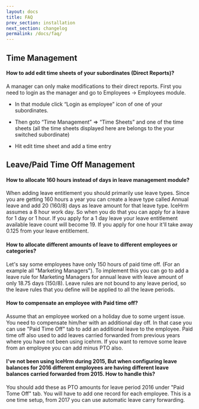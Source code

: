 ```yaml
---
layout: docs
title: FAQ
prev_section: installation
next_section: changelog
permalink: /docs/faq/
---
```


## Time Management

#### How to add edit time sheets of your subordinates (Direct Reports)?

A manager can only make modifications to their direct reports. First you need to login as the manager and go to Employees -> Employees module.

- In that module click “Login as employee” icon of one of your subordinates.

- Then goto “Time Management” => “Time Sheets” and one of the time sheets (all the time sheets displayed here are belongs to the your switched subordinate)

- Hit edit time sheet and add a time entry


## Leave/Paid Time Off Management

#### How to allocate 160 hours instead of days in leave management module?

When adding leave entitlement you should primarily use leave types. Since you are getting 160 hours a year 
you can create a leave type called Annual leave and add 20 (160/8) days as leave amount for that leave type.
IceHrm assumes a 8 hour work day. So when you do that you can apply for a leave for 1 day or 1 hour. 
If you apply for a 1 day leave your leave entitlement available leave count will become 19. 
If you apply for one hour it'll take away 0.125 from your leave entitlement.

#### How to allocate different amounts of leave to different employees or categories?

Let's say some employees have only 150 hours of paid time off. (For an example all "Marketing Managers"). 
To implement this you can go to add a leave rule for Marketing Managers for annual leave with leave amount 
of only 18.75 days (150/8). Leave rules are not bound to any leave period, so the leave rules that you define 
will be applied to all the leave periods.

#### How to compensate an employee with Paid time off?

Assume that an employee worked on a holiday due to some urgent issue. You need to compensate him/her with an 
additional day off. In that case you can use "Paid Time Off" tab to add an additional leave to the employee. 
Paid time off also used to add leaves carried forwarded from previous years where you have not been using icehrm.
If you want to remove some leave from an employee you can add minus PTO also.

#### I've not been using IceHrm during 2015, But when configuring leave balances for 2016 different employees are having different leave balances carried forwarded from 2015. How to handle this?

You should add these as PTO amounts for leave period 2016 under "Paid Tome Off" tab. You will have to add one record for each employee.
This is a one time setup, from 2017 you can use automatic leave carry forwarding.






